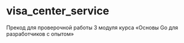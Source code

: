 # visa_center_service
Прекод для проверочной работы 3 модуля курса «Основы Go для разработчиков с опытом»
